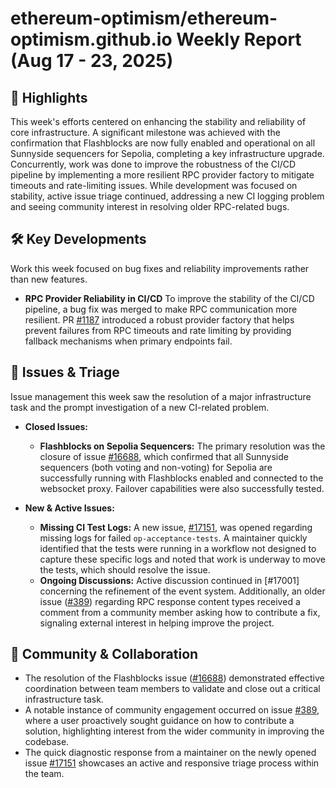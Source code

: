 # ethereum-optimism/ethereum-optimism.github.io Weekly Report (Aug 17 - 23, 2025)

## 🚀 Highlights
This week's efforts centered on enhancing the stability and reliability of core infrastructure. A significant milestone was achieved with the confirmation that Flashblocks are now fully enabled and operational on all Sunnyside sequencers for Sepolia, completing a key infrastructure upgrade. Concurrently, work was done to improve the robustness of the CI/CD pipeline by implementing a more resilient RPC provider factory to mitigate timeouts and rate-limiting issues. While development was focused on stability, active issue triage continued, addressing a new CI logging problem and seeing community interest in resolving older RPC-related bugs.

## 🛠️ Key Developments
Work this week focused on bug fixes and reliability improvements rather than new features.

- **RPC Provider Reliability in CI/CD**
  To improve the stability of the CI/CD pipeline, a bug fix was merged to make RPC communication more resilient. PR [#1187](https://github.com/ethereum-optimism/ethereum-optimism.github.io/pull/1187) introduced a robust provider factory that helps prevent failures from RPC timeouts and rate limiting by providing fallback mechanisms when primary endpoints fail.

## 🐛 Issues & Triage
Issue management this week saw the resolution of a major infrastructure task and the prompt investigation of a new CI-related problem.

- **Closed Issues:**
  - **Flashblocks on Sepolia Sequencers:** The primary resolution was the closure of issue [#16688](https://github.com/ethereum-optimism/ethereum-optimism.github.io/issues/16688), which confirmed that all Sunnyside sequencers (both voting and non-voting) for Sepolia are successfully running with Flashblocks enabled and connected to the websocket proxy. Failover capabilities were also successfully tested.

- **New & Active Issues:**
  - **Missing CI Test Logs:** A new issue, [#17151](https://github.com/ethereum-optimism/ethereum-optimism.github.io/issues/17151), was opened regarding missing logs for failed `op-acceptance-tests`. A maintainer quickly identified that the tests were running in a workflow not designed to capture these specific logs and noted that work is underway to move the tests, which should resolve the issue.
  - **Ongoing Discussions:** Active discussion continued in [#17001] concerning the refinement of the event system. Additionally, an older issue ([#389](https://github.com/ethereum-optimism/ethereum-optimism.github.io/issues/389)) regarding RPC response content types received a comment from a community member asking how to contribute a fix, signaling external interest in helping improve the project.

## 💬 Community & Collaboration
- The resolution of the Flashblocks issue ([#16688](https://github.com/ethereum-optimism/ethereum-optimism.github.io/issues/16688)) demonstrated effective coordination between team members to validate and close out a critical infrastructure task.
- A notable instance of community engagement occurred on issue [#389](https://github.com/ethereum-optimism/ethereum-optimism.github.io/issues/389), where a user proactively sought guidance on how to contribute a solution, highlighting interest from the wider community in improving the codebase.
- The quick diagnostic response from a maintainer on the newly opened issue [#17151](https://github.com/ethereum-optimism/ethereum-optimism.github.io/issues/17151) showcases an active and responsive triage process within the team.